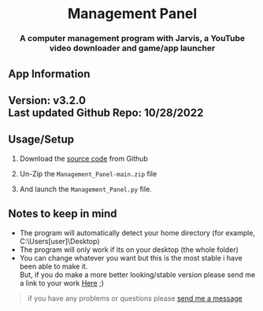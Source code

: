 


<h1 align="center">Management Panel</h1>
<h3 align="center"> A computer management program with Jarvis, a YouTube video downloader and game/app launcher</h3>

## App Information
<h2>Version: v3.2.0 <br>
Last updated Github Repo: 10/28/2022</h2>

## Usage/Setup

1. Download the [source code](https://github.com/HyperNylium/Management-Panel/archive/refs/heads/main.zip) from Github

2. Un-Zip the `Management_Panel-main.zip` file

3. And launch the `Management_Panel.py` file.

## Notes to keep in mind
- The program will automatically detect your home directory (for example, C:\Users\[user]\Desktop)
- The program will only work if its on your desktop (the whole folder)
- You can change whatever you want but this is the most stable i have been able to make it.<br>But, if you do make a more better looking/stable version please send me a link to your work [Here](http://www.hypernylium.com/en-en/customer-support/) ;)

> if you have any problems or questions please [send me a message](http://www.hypernylium.com/en-en/customer-support/)
